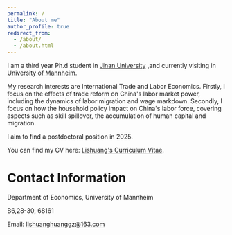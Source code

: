 ```yaml
---
permalink: /
title: "About me"
author_profile: true
redirect_from: 
  - /about/
  - /about.html
---
```


I am a third year Ph.d student in [Jinan University](https://www.jnu.edu.cn) ,and currently visiting in [University of Mannheim](https://www.uni-mannheim.de).

My research interests are International Trade and Labor Economics. Firstly, I focus on the effects of trade reform on China's labor market power, including the dynamics of labor migration and wage markdown. Secondly, I focus on how the household policy impact on China's labor force, covering aspects such as skill spillover, the accumulation of human capital and migration.

I aim to find a postdoctoral position in 2025. 

You can find my CV here: [Lishuang's Curriculum Vitae](lishuanghuang/assets/LishuangHuang_cv2024.pdf).


Contact Information
======
Department of Economics, University of Mannheim


B6,28-30, 68161

Email: lishuanghuanggz@163.com


